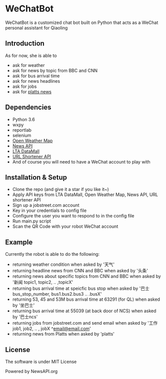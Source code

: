 # WeChatBot
WeChatBot is a customized chat bot built on Python that acts as a WeChat personal assistant for Qiaoling


## Introduction
As for now, she is able to 

- ask for weather
- ask for news by topic from BBC and CNN
- ask for bus arrival time
- ask for news headlines
- ask for jobs
- ask for [platts news](www.spglobal.com/platts/en/market-insights/latest-news#)

## Dependencies

- Python 3.6
- wxpy
- reportlab
- selenium
- [Open Weather Map](https://rapidapi.com/community/api/open-weather-map)
- [News API](https://newsapi.org/)
- [LTA DataMall](https://www.mytransport.sg/content/mytransport/home/dataMall.html)
- [URL Shortener API](https://developers.rebrandly.com/docs/api-custom-url-shortener)
- And of course you will need to have a WeChat account to play with

## Installation & Setup
- Clone the repo (and give it a star if you like it~)
- Apply API keys from LTA DataMall, Open Weather Map, News API, URL shortener API
- Sign up a jobstreet.com account
- Key in your credentials to config file
- Configure the user you want to respond to in the config file
- Run main.py script
- Scan the QR Code with your robot WeChat account

## Example
Currently the robot is able to do the following:
- returning weather condition when asked by '天气'
- returning headline news from CNN and BBC when asked by '头条'
- returning news about specific topics from CNN and BBC when asked by '新闻 topic1, topic2, .. ,topicX'
- returning bus arrival time at speicfic bus stop when asked by '巴士 bus_stop_number, bus1.bus2.bus3 .. .busX'
- returning 53, 45 and 53M bus arrival time at 63291 (for QL) when asked by '坐巴士'
- returning bus arrival time at 55039 (at back door of NCS)  when asked by '巴士ncs'
- returning jobs from jobstreet.com and send email when asked by '工作 job1, job2, .. , jobX ^email@email.com'
- returning news from Platts when asked by 'platts'
 
## License
The software is under MIT License

Powered by NewsAPI.org
 
